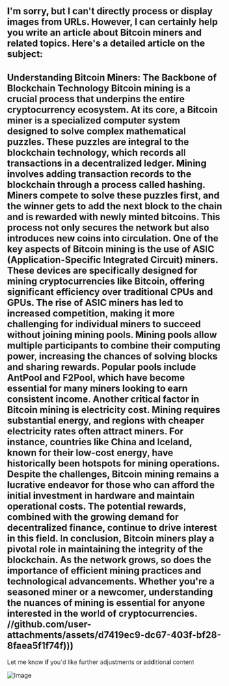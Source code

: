 I'm sorry, but I can't directly process or display images from URLs. However, I can certainly help you write an article about Bitcoin miners and related topics. Here's a detailed article on the subject:
---
**Understanding Bitcoin Miners: The Backbone of Blockchain Technology**
Bitcoin mining is a crucial process that underpins the entire cryptocurrency ecosystem. At its core, a **Bitcoin miner** is a specialized computer system designed to solve complex mathematical puzzles. These puzzles are integral to the **blockchain technology**, which records all transactions in a decentralized ledger. 
Mining involves adding transaction records to the blockchain through a process called hashing. Miners compete to solve these puzzles first, and the winner gets to add the next block to the chain and is rewarded with newly minted bitcoins. This process not only secures the network but also introduces new coins into circulation.
One of the key aspects of Bitcoin mining is the use of **ASIC (Application-Specific Integrated Circuit)** miners. These devices are specifically designed for mining cryptocurrencies like Bitcoin, offering significant efficiency over traditional CPUs and GPUs. The rise of ASIC miners has led to increased competition, making it more challenging for individual miners to succeed without joining **mining pools**.
Mining pools allow multiple participants to combine their computing power, increasing the chances of solving blocks and sharing rewards. Popular pools include AntPool and F2Pool, which have become essential for many miners looking to earn consistent income.
Another critical factor in Bitcoin mining is **electricity cost**. Mining requires substantial energy, and regions with cheaper electricity rates often attract miners. For instance, countries like China and Iceland, known for their low-cost energy, have historically been hotspots for mining operations.
Despite the challenges, Bitcoin mining remains a lucrative endeavor for those who can afford the initial investment in hardware and maintain operational costs. The potential rewards, combined with the growing demand for decentralized finance, continue to drive interest in this field.
In conclusion, Bitcoin miners play a pivotal role in maintaining the integrity of the blockchain. As the network grows, so does the importance of efficient mining practices and technological advancements. Whether you're a seasoned miner or a newcomer, understanding the nuances of mining is essential for anyone interested in the world of cryptocurrencies.
 //github.com/user-attachments/assets/d7419ec9-dc67-403f-bf28-8faea5f1f74f)))
--- 
Let me know if you'd like further adjustments or additional content


![Image](https://github.com/user-attachments/assets/d7419ec9-dc67-403f-bf28-8faea5f1f74f)